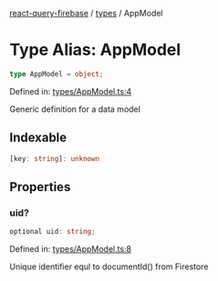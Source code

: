 [react-query-firebase](../../modules.md) / [types](../index.md) / AppModel

# Type Alias: AppModel

```ts
type AppModel = object;
```

Defined in: [types/AppModel.ts:4](https://github.com/vpishuk/react-query-firebase/blob/47ed1ecd8b83d68dd4237e8eb73f6aa6dea2c1fa/types/AppModel.ts#L4)

Generic definition for a data model

## Indexable

```ts
[key: string]: unknown
```

## Properties

### uid?

```ts
optional uid: string;
```

Defined in: [types/AppModel.ts:8](https://github.com/vpishuk/react-query-firebase/blob/47ed1ecd8b83d68dd4237e8eb73f6aa6dea2c1fa/types/AppModel.ts#L8)

Unique identifier equl to documentId() from Firestore
